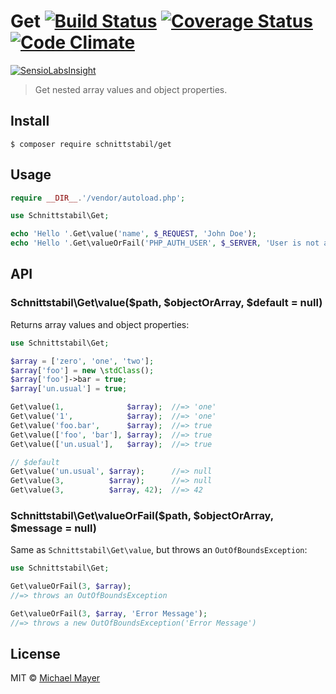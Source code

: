 # Get [![Build Status](https://travis-ci.org/schnittstabil/get.svg?branch=master)](https://travis-ci.org/schnittstabil/get) [![Coverage Status](https://coveralls.io/repos/schnittstabil/get/badge.svg?branch=master&service=github)](https://coveralls.io/github/schnittstabil/get?branch=master) [![Code Climate](https://codeclimate.com/github/schnittstabil/get/badges/gpa.svg)](https://codeclimate.com/github/schnittstabil/get)

[![SensioLabsInsight](https://insight.sensiolabs.com/projects/c67798be-143a-432d-b11f-49210f437a33/big.png)](https://insight.sensiolabs.com/projects/c67798be-143a-432d-b11f-49210f437a33)

> Get nested array values and object properties.


## Install

```
$ composer require schnittstabil/get
```


## Usage

```php
require __DIR__.'/vendor/autoload.php';

use Schnittstabil\Get;

echo 'Hello '.Get\value('name', $_REQUEST, 'John Doe');
echo 'Hello '.Get\valueOrFail('PHP_AUTH_USER', $_SERVER, 'User is not authenticated.');
```


## API

### Schnittstabil\Get\value($path, $objectOrArray, $default = null)

Returns array values and object properties:

```php
use Schnittstabil\Get;

$array = ['zero', 'one', 'two'];
$array['foo'] = new \stdClass();
$array['foo']->bar = true;
$array['un.usual'] = true;

Get\value(1,              $array);  //=> 'one'
Get\value('1',            $array);  //=> 'one'
Get\value('foo.bar',      $array);  //=> true
Get\value(['foo', 'bar'], $array);  //=> true
Get\value(['un.usual'],   $array);  //=> true

// $default
Get\value('un.usual', $array);      //=> null
Get\value(3,          $array);      //=> null
Get\value(3,          $array, 42);  //=> 42
```

### Schnittstabil\Get\valueOrFail($path, $objectOrArray, $message = null)

Same as `Schnittstabil\Get\value`, but throws an `OutOfBoundsException`:

```php
use Schnittstabil\Get;

Get\valueOrFail(3, $array);
//=> throws an OutOfBoundsException

Get\valueOrFail(3, $array, 'Error Message');
//=> throws a new OutOfBoundsException('Error Message')
```


## License

MIT © [Michael Mayer](http://schnittstabil.de)
